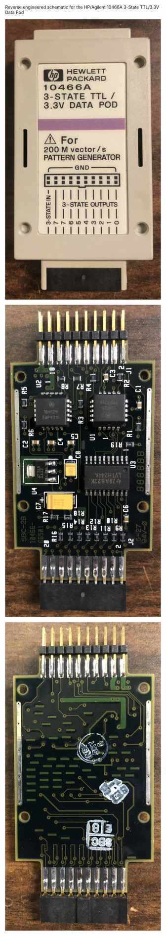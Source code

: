 Reverse engineered schematic for the HP/Agilent 10466A 3-State TTL/3.3V Data Pod

![10466a_case_top](10466a_case_top.jpg)

![10466a_pcb_top](10466a_pcb_top.jpg)

![10466a_pcb_bottom](10466a_pcb_bottom.jpg)